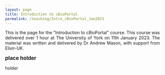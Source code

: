 ```yaml
---
layout: page
title: Introduction to cBioPortal
permalink: /teaching/Intro_cBioPortal_Jan2023
---
```

<p align="justify">This is the page for the "Introduction to cBioPortal" course. This course was delivered over 1 hour at The University of York on 11th January 2023. The material was written and delivered by Dr Andrew Mason, with support from Elixir-UK.<br/></p>

<span style="font-size:1.2em;">**place holder**</span><br/>
<p align="justify">holder<br/>
